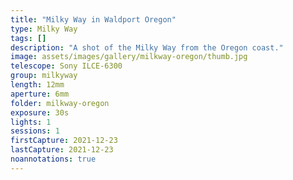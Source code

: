 ```yaml
---
title: "Milky Way in Waldport Oregon"
type: Milky Way
tags: []
description: "A shot of the Milky Way from the Oregon coast."
image: assets/images/gallery/milkway-oregon/thumb.jpg
telescope: Sony ILCE-6300
group: milkyway
length: 12mm
aperture: 6mm
folder: milkway-oregon
exposure: 30s
lights: 1
sessions: 1
firstCapture: 2021-12-23
lastCapture: 2021-12-23
noannotations: true
---
```

